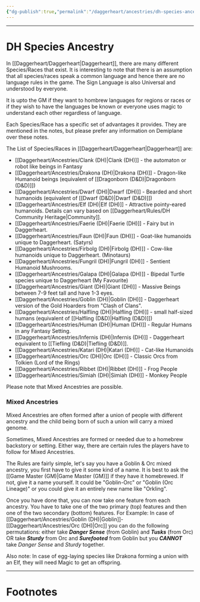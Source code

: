 ```yaml
---
{"dg-publish":true,"permalink":"/daggerheart/ancestries/dh-species-ancestry/","tags":["TTRPG"]}
---
```



---
# DH Species Ancestry
In [[Daggerheart/Daggerheart\|Daggerheart]], there are many different Species/Races that exist. It is interesting to note that there is an assumption that all species/races speak a common language and hence there are no language rules in the game. The Sign Language is also Universal and understood by everyone.

It is upto the GM if they want to hombrew languages for regions or races or if they wish to have the languages be known or everyone uses magic to understand each other regardless of language.

Each Species/Race has a specific set of advantages it provides. They are mentioned in the notes, but please prefer any information on Demiplane over these notes.

The List of Species/Races in [[Daggerheart/Daggerheart\|Daggerheart]] are:
- [[Daggerheart/Ancestries/Clank (DH)\|Clank (DH)]] - the automaton or robot like beings in Fantasy
- [[Daggerheart/Ancestries/Drakona (DH)\|Drakona (DH)]] - Dragon-like Humanoid beings (equivalent of [[Dragonborn (D&D)\|Dragonborn (D&D)]])
- [[Daggerheart/Ancestries/Dwarf (DH)\|Dwarf (DH)]] - Bearded and short humanoids (equivalent of [[Dwarf (D&D)\|Dwarf (D&D)]])
- [[Daggerheart/Ancestries/Elf (DH)\|Elf (DH)]] - Attractive pointy-eared humanoids. Details can vary based on [[Daggerheart/Rules/DH Community Heritage\|Community]].
- [[Daggerheart/Ancestries/Faerie (DH)\|Faerie (DH)]] - Fairy but in Daggerheart.
- [[Daggerheart/Ancestries/Faun (DH)\|Faun (DH)]] - Goat-like humanoids unique to Daggerheart. (Satyrs)
- [[Daggerheart/Ancestries/Firbolg (DH)\|Firbolg (DH)]] - Cow-like humanoids unique to Daggerheart. (Minotaurs)
- [[Daggerheart/Ancestries/Fungril (DH)\|Fungril (DH)]] - Sentient Humanoid Mushrooms.
- [[Daggerheart/Ancestries/Galapa (DH)\|Galapa (DH)]] - Bipedal Turtle species unique to Daggerheart (My Favourite)
- [[Daggerheart/Ancestries/Giant (DH)\|Giant (DH)]] - Massive Beings between 7-9 feet tall and have 1-3 eyes. 
- [[Daggerheart/Ancestries/Goblin (DH)\|Goblin (DH)]] - Daggerheart version of the Gold Hoarders from "Clash of Clans".
- [[Daggerheart/Ancestries/Halfling (DH)\|Halfling (DH)]] - small half-sized humans (equivalent of [[Halfling (D&D)\|Halfling (D&D)]])
- [[Daggerheart/Ancestries/Human (DH)\|Human (DH)]] - Regular Humans in any Fantasy Setting.
- [[Daggerheart/Ancestries/Infernis (DH)\|Infernis (DH)]] - Daggerheart equivalent to [[Tiefling (D&D)\|Tiefling (D&D)]].
- [[Daggerheart/Ancestries/Katari (DH)\|Katari (DH)]] - Cat-like Humanoids 
- [[Daggerheart/Ancestries/Orc (DH)\|Orc (DH)]] - Classic Orcs from Tolkien (Lord of the Rings)
- [[Daggerheart/Ancestries/Ribbet (DH)\|Ribbet (DH)]] - Frog People
- [[Daggerheart/Ancestries/Simiah (DH)\|Simiah (DH)]] - Monkey People

Please note that Mixed Ancestries are possible.
### Mixed Ancestries
Mixed Ancestries are often formed after a union of people with different ancestry and the child being born of such a union will carry a mixed genome.

Sometimes, Mixed Ancestries are formed or needed due to a homebrew backstory or setting.
Either way, there are certain rules the players have to follow for Mixed Ancestries.

The Rules are fairly simple, let's say you have a Goblin & Orc mixed ancestry, you first have to give it some kind of a name.
It is best to ask the [[Game Master (GM)\|Game Master (GM)]] if they have it homebrewed. If not, give it a name yourself. It could be "Goblin-Orc" or "Goblin (Orc Lineage)" or you could give it an entirely new name like "Orkling".

Once you have done that, you can now take one feature from each ancestry. You have to take one of the two primary (top) features and then one of the two secondary (bottom) features. 
For Example: In case of [[Daggerheart/Ancestries/Goblin (DH)\|Goblin]]-[[Daggerheart/Ancestries/Orc (DH)\|Orc]] you can do the following permutations: either take ***Danger Sense*** (from Goblin) and ***Tusks*** (from Orc) OR take ***Sturdy*** from Orc and ***Surefooted*** from Goblin but you ***CANNOT*** take _Danger Sense_ and _Sturdy_ together.

Also note:
In case of egg-laying species like Drakona forming a union with an Elf, they will need Magic to get an offspring.

---
# Footnotes
